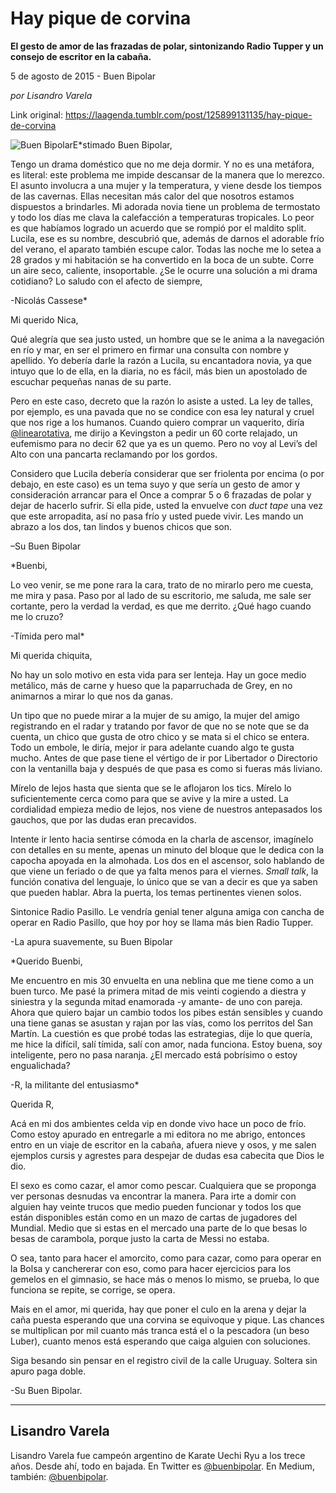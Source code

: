 # Hay pique de corvina

**El gesto de amor de las frazadas de polar, sintonizando Radio Tupper y un consejo de escritor en la cabaña.**

5 de agosto de 2015 - Buen Bipolar

_por Lisandro Varela_

Link original: https://laagenda.tumblr.com/post/125899131135/hay-pique-de-corvina

![Buen Bipolar](https://64.media.tumblr.com/f5183e7bf8bb3861c4cce5bc074333a6/tumblr_inline_pb16r86ras1t6q87u_500.jpg)E*stimado Buen Bipolar,  


Tengo un drama doméstico que no me deja dormir. Y no es una metáfora, es literal: este problema me impide descansar de la manera que lo merezco. El asunto involucra a una mujer y la temperatura, y viene desde los tiempos de las cavernas. Ellas necesitan más calor del que nosotros estamos dispuestos a brindarles. Mi adorada novia tiene un problema de termostato y todo los días me clava la calefacción a temperaturas tropicales. Lo peor es que habíamos logrado un acuerdo que se rompió por el maldito split. Lucila, ese es su nombre, descubrió que, además de darnos el adorable frío del verano, el aparato también escupe calor. Todas las noche me lo setea a 28 grados y mi habitación se ha convertido en la boca de un subte. Corre un aire seco, caliente, insoportable. ¿Se le ocurre una solución a mi drama cotidiano? Lo saludo con el afecto de siempre,  

-Nicolás Cassese*

Mi querido Nica,  

Qué alegría que sea justo usted, un hombre que se le anima a la navegación en río y mar, en ser el primero en firmar una consulta con nombre y apellido. Yo debería darle la razón a Lucila, su encantadora novia, ya que intuyo que lo de ella, en la diaria, no es fácil, más bien un apostolado de escuchar pequeñas nanas de su parte.

Pero en este caso, decreto que la razón lo asiste a usted. La ley de talles, por ejemplo, es una pavada que no se condice con esa ley natural y cruel que nos rige a los humanos. Cuando quiero comprar un vaquerito, diría [@linearotativa](http://www.twitter.com/linearotativa), me dirijo a Kevingston a pedir un 60 corte relajado, un eufemismo para no decir 62 que ya es un quemo. Pero no voy al Levi’s del Alto con una pancarta reclamando por los gordos.

Considero que Lucila debería considerar que ser friolenta por encima (o por debajo, en este caso) es un tema suyo y que sería un gesto de amor y consideración arrancar para el Once a comprar 5 o 6 frazadas de polar y dejar de hacerlo sufrir. Si ella pide, usted la envuelve con *duct tape* una vez que este arropadita, así no pasa frío y usted puede vivir. Les mando un abrazo a los dos, tan lindos y buenos chicos que son.  

–Su Buen Bipolar

*Buenbi,  

Lo veo venir, se me pone rara la cara, trato de no mirarlo pero me cuesta, me mira y pasa. Paso por al lado de su escritorio, me saluda, me sale ser cortante, pero la verdad la verdad, es que me derrito. ¿Qué hago cuando me lo cruzo?  


-Tímida pero mal*

Mi querida chiquita,  


No hay un solo motivo en esta vida para ser lenteja. Hay un goce medio metálico, más de carne y hueso que la paparruchada de Grey, en no animarnos a mirar lo que nos da ganas.

Un tipo que no puede mirar a la mujer de su amigo, la mujer del amigo registrando en el radar y tratando por favor de que no se note que se da cuenta, un chico que gusta de otro chico y se mata si el chico se entera. Todo un embole, le diría, mejor ir para adelante cuando algo te gusta mucho. Antes de que pase tiene el vértigo de ir por Libertador o Directorio con la ventanilla baja y después de que pasa es como si fueras más liviano.

Mírelo de lejos hasta que sienta que se le aflojaron los tics. Mírelo lo suficientemente cerca como para que se avive y la mire a usted. La cordialidad empieza medio de lejos, nos viene de nuestros antepasados los gauchos, que por las dudas eran precavidos.

Intente ir lento hacia sentirse cómoda en la charla de ascensor, imagínelo con detalles en su mente, apenas un minuto del bloque que le dedica con la capocha apoyada en la almohada. Los dos en el ascensor, solo hablando de que viene un feriado o de que ya falta menos para el viernes. *Small talk*, la función conativa del lenguaje, lo único que se van a decir es que ya saben que pueden hablar. Abra la puerta, los temas pertinentes vienen solos.

Sintonice Radio Pasillo. Le vendría genial tener alguna amiga con cancha de operar en Radio Pasillo, que hoy por hoy se llama más bien Radio Tupper.  

-La apura suavemente, su Buen Bipolar

*Querido Buenbi,  

Me encuentro en mis 30 envuelta en una neblina que me tiene como a un buen turco. Me pasé la primera mitad de mis veinti cogiendo a diestra y siniestra y la segunda mitad enamorada -y amante- de uno con pareja. Ahora que quiero bajar un cambio todos los pibes están sensibles y cuando una tiene ganas se asustan y rajan por las vías, como los perritos del San Martín. La cuestión es que probé todas las estrategias, dije lo que quería, me hice la difícil, salí tímida, salí con amor, nada funciona. Estoy buena, soy inteligente, pero no pasa naranja. ¿El mercado está pobrísimo o estoy engualichada?  

-R, la militante del entusiasmo*

Querida R,  


Acá en mi dos ambientes celda vip en donde vivo hace un poco de frío. Como estoy apurado en entregarle a mi editora no me abrigo, entonces entro en un viaje de escritor en la cabaña, afuera nieve y osos, y me salen ejemplos cursis y agrestes para despejar de dudas esa cabecita que Dios le dio.

El sexo es como cazar, el amor como pescar. Cualquiera que se proponga ver personas desnudas va encontrar la manera. Para irte a domir con alguien hay veinte trucos que medio pueden funcionar y todos los que están disponibles están como en un mazo de cartas de jugadores del Mundial. Medio que si estas en el mercado una parte de lo que besas lo besas de carambola, porque justo la carta de Messi no estaba.

O sea, tanto para hacer el amorcito, como para cazar, como para operar en la Bolsa y canchererar con eso, como para hacer ejercicios para los gemelos en el gimnasio, se hace más o menos lo mismo, se prueba, lo que funciona se repite, se corrige, se opera.

Mais en el amor, mi querida, hay que poner el culo en la arena y dejar la caña puesta esperando que una corvina se equivoque y pique. Las chances se multiplican por mil cuanto más tranca está el o la pescadora (un beso Luber), cuanto menos está esperando que caiga alguien con soluciones.

Siga besando sin pensar en el registro civil de la calle Uruguay. Soltera sin apuro paga doble.  


-Su Buen Bipolar.

  




---

 Lisandro Varela
----------------

 Lisandro Varela fue campeón argentino de Karate Uechi Ryu a los trece años. Desde ahí, todo en bajada. En Twitter es [@buenbipolar](http://www.twitter.com/buenbipolar). En Medium, también: [@buenbipolar](https://medium.com/@buenbipolar). 

